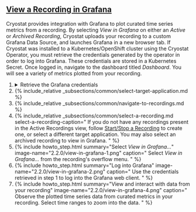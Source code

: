 ## [View a Recording in Grafana](#view-in-grafana)
Cryostat provides integration with Grafana to plot curated time series
metrics from a recording. By selecting _View in Grafana_ on either an
_Active_ or _Archived Recording_, Cryostat uploads your recording to
a custom Grafana Data Source, and launches Grafana in a new browser
tab. If Cryostat was installed to a Kubernetes/OpenShift cluster using the
Cryostat Operator, you must retrieve the credentials generated
by the operator in order to log into Grafana. These credentials are stored
in a Kubernetes Secret. Once logged in, navigate to the dashboard titled
_Dashboard_. You will see a variety of metrics plotted from your recording.

<ol>
  <li>
    <details>
      <summary>Retrieve the Grafana credentials</summary>
      <figure>
        {% highlight bash %}
CRYOSTAT_NAME=$(kubectl get cryostat -o jsonpath='{$.items[0].metadata.name}')
# Username
kubectl get secret ${CRYOSTAT_NAME}-grafana-basic -o jsonpath='{$.data.GF_SECURITY_ADMIN_USER}' | base64 -d
# Password
kubectl get secret ${CRYOSTAT_NAME}-grafana-basic -o jsonpath='{$.data.GF_SECURITY_ADMIN_PASSWORD}' | base64 -d
        {% endhighlight %}
        <figcaption>
          If you installed Cryostat into Kubernetes or OpenShift using the
          Cryostat Operator, use <i>kubectl</i> or <i>oc</i> to get the
          generated username and password for Grafana and save them for later.
        </figcaption>
      </figure>
    </details>
  </li>
  <li>
    {% include_relative _subsections/common/select-target-application.md %}
  </li>
  <li>
    {% include_relative _subsections/common/navigate-to-recordings.md %}
  </li>
  <li>
    {% include_relative _subsections/common/select-a-recording.md
      select-a-recording-caption="
        If you do not have any recordings present in the Active Recordings
        view, follow
        <a href='#startstop-a-recording'>Start/Stop a Recording</a>
        to create one, or select a different target application. 
        You may also select an archived recording to view in Grafana.
      "
    %}
  </li>
  <li>
    {% include howto_step.html
      summary="Select <i>View in Grafana...</i>"
      image-name="2.2.0/view-in-grafana-1.png"
      caption="
        Select <i>View in Grafana...</i> from the recording's overflow
        menu.
      "
    %}
  </li>
  <li>
    {% include howto_step.html
      summary="Log into Grafana"
      image-name="2.2.0/view-in-grafana-2.png"
      caption="
        Use the credentials retrieved in step 1 to log into the Grafana
        web client.
      "
    %}
  </li>
  <li>
    {% include howto_step.html
      summary="View and interact with data from your recording"
      image-name="2.2.0/view-in-grafana-4.png"
      caption="
        Observe the plotted time series data from curated metrics in your
        recording. Select time ranges to zoom into the data.
      "
    %}
  </li>
</ol>
